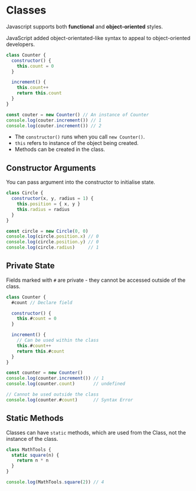 # Classes

Javascript supports both **functional** and **object-oriented** styles.

JavaScript added object-orientated-like syntax to appeal to object-oriented developers.

```javascript
class Counter {
  constructor() {
    this.count = 0
  }

  increment() {
    this.count++
    return this.count
  }
}

const couter = new Counter() // An instance of Counter
console.log(couter.increment()) // 1
console.log(couter.increment()) // 2
```

* The `constructor()` runs when you call `new Counter()`.
* `this` refers to instance of the object being created.
* Methods can be created in the class.

## Constructor Arguments

You can pass argument into the constructor to initialise state.

```javascript
class Circle {
  constructor(x, y, radius = 1) {
    this.position = { x, y }
    this.radius = radius
  }
}

const circle = new Circle(0, 0)
console.log(circle.position.x) // 0
console.log(circle.position.y) // 0
console.log(circle.radius)     // 1
```

## Private State

Fields marked with `#` are private - they cannot be accessed outside of the class.

```javascript
class Counter {
  #count // Declare field

  constructor() {
    this.#count = 0
  }

  increment() {
    // Can be used within the class
    this.#count++
    return this.#count
  }
}

const counter = new Counter()
console.log(counter.increment()) // 1
console.log(counter.count)       // undefined

// Cannot be used outside the class
console.log(counter.#count)      // Syntax Error 
```

## Static Methods

Classes can have `static` methods, which are used from the Class, not the instance of the class.

```javascript
class MathTools {
  static square(n) {
    return n * n
  }
}

console.log(MathTools.square(2)) // 4
```